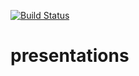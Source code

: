[![Build Status](https://travis-ci.org/johnchildren/presentations.svg?branch=master)](https://travis-ci.org/johnchildren/presentations)

# presentations

